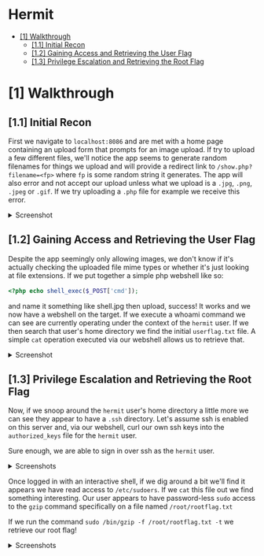 # Hermit <!-- omit in toc -->

- [[1] Walkthrough](#1-walkthrough)
  - [[1.1] Initial Recon](#11-initial-recon)
  - [[1.2] Gaining Access and Retrieving the User Flag](#12-gaining-access-and-retrieving-the-user-flag)
  - [[1.3] Privilege Escalation and Retrieving the Root Flag](#13-privilege-escalation-and-retrieving-the-root-flag)

# [1] Walkthrough

## [1.1] Initial Recon 

First we navigate to `localhost:8086` and are met with a home page containing an upload form that prompts for an image upload. If try to upload a few different files, we'll notice the app seems to generate random filenames for things we upload and will provide a redirect link to `/show.php?filename=<fp>` where `fp` is some random string it generates. The app will also error and not accept our upload unless what we upload is a `.jpg`, `.png`, `.jpeg` or `.gif`. If we try uploading a `.php` file for example we receive this error.

<details>
<summary>Screenshot</summary>

![home_page](./images/home_page.jpg)
![upload_error](./images/upload_error.jpg)

</details>

## [1.2] Gaining Access and Retrieving the User Flag

Despite the app seemingly only allowing images, we don't know if it's actually checking the uploaded file mime types or whether it's just looking at file extensions. If we put together a simple php webshell like so:

```php
<?php echo shell_exec($_POST['cmd']);
```
and name it something like shell.jpg then upload, success! It works and we now have a webshell on the target. If we execute a whoami command we can see are currently operating under the context of the `hermit` user. If we then search that user's home directory we find the initial `userflag.txt` file. A simple `cat` operation executed via our webshell allows us to retrieve that.


<details>
<summary>Screenshot</summary>

![shell_upload](./images/shell_upload.jpg)
![whoami](./images/whoami.jpg)
![userflag](./images/userflag.jpg)

</details>

## [1.3] Privilege Escalation and Retrieving the Root Flag

Now, if we snoop around the `hermit` user's home directory a little more we can see they appear to have a `.ssh` directory. Let's assume ssh is enabled on this server and, via our webshell, curl our own ssh keys into the `authorized_keys` file for the `hermit` user.

Sure enough, we are able to sign in over ssh as the `hermit` user.

<details>
<summary>Screenshots</summary>

![shell_ssh_keys](./images/shell_ssh_keys.jpg)

</details>

Once logged in with an interactive shell, if we dig around a bit we'll find it appears we have read access to `/etc/sudoers`. If we `cat` this file out we find something interesting. Our user appears to have password-less `sudo` access to the `gzip` command specifically on a file named `/root/rootflag.txt`

If we run the command `sudo /bin/gzip -f /root/rootflag.txt -t` we retrieve our root flag!

<details>
<summary>Screenshots</summary>

![rootflag](./images/rootflag.jpg)

</details>